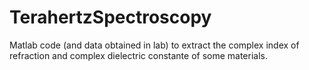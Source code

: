 # TerahertzSpectroscopy
Matlab code (and data obtained in lab) to extract the complex index of refraction and complex dielectric constante of some materials.
